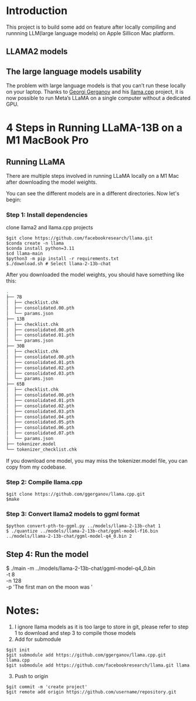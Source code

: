 # Introduction

This project is to build some add on feature after locally compiling and runnning LLM(large language models) on Apple Sillicon Mac platform. 

## LLAMA2 models 

## The large language models usability

The problem with large language models is that you can’t run these locally on your laptop. Thanks to [Georgi Gerganov](https://www.linkedin.com/in/georgi-gerganov-b230ab24) and his [llama.cpp](https://github.com/ggerganov/llama.cpp) project, it is now possible to run Meta’s LLaMA on a single computer without a dedicated GPU.

# 4 Steps in Running LLaMA-13B on a M1 MacBook Pro

## Running LLaMA

There are multiple steps involved in running LLaMA locally on a M1 Mac after downloading the model weights.

You can see the different models are in a different directories. Now let's begin:

### Step 1: Install dependencies
clone llama2 and llama.cpp projects
```
$git clone https://github.com/facebookresearch/llama.git
$conda create -n llama
$conda install python=3.11
$cd llama-main 
$python3 -m pip install -r requirements.txt
$./download.sh # Select llama-2-13b-chat
```
After you downloaded the model weights, you should have something like this:

```sh
.
├── 7B
│  ├── checklist.chk
│  ├── consolidated.00.pth
│  └── params.json
├── 13B
│  ├── checklist.chk
│  ├── consolidated.00.pth
│  ├── consolidated.01.pth
│  └── params.json
├── 30B
│  ├── checklist.chk
│  ├── consolidated.00.pth
│  ├── consolidated.01.pth
│  ├── consolidated.02.pth
│  ├── consolidated.03.pth
│  └── params.json
├── 65B
│  ├── checklist.chk
│  ├── consolidated.00.pth
│  ├── consolidated.01.pth
│  ├── consolidated.02.pth
│  ├── consolidated.03.pth
│  ├── consolidated.04.pth
│  ├── consolidated.05.pth
│  ├── consolidated.06.pth
│  ├── consolidated.07.pth
│  └── params.json
├── tokenizer.model
└── tokenizer_checklist.chk
```

If you download one model, you may miss the tokenizer.model file, you can copy from my codebase.


### Step 2: Compile llama.cpp

```
$git clone https://github.com/ggerganov/llama.cpp.git
$make
```

### Step 3: Convert llama2 models to ggml format

```
$python convert-pth-to-ggml.py ../models/llama-2-13b-chat 1
$ ./quantize ../models/llama-2-13b-chat/ggml-model-f16.bin ../models/llama-2-13b-chat/ggml-model-q4_0.bin 2
```

## Step 4: Run the model
$ ./main -m ../models/llama-2-13b-chat/ggml-model-q4_0.bin \
        -t 8 \
        -n 128 \
        -p 'The first man on the moon was '


# Notes:
1. I ignore llama models as it is too large to store in git, please refer to step 1 to download and step 3 to compile those models 
2. Add for submodule 
```
$git init
$git submodule add https://github.com/ggerganov/llama.cpp.git llama.cpp
$git submodule add https://github.com/facebookresearch/llama.git llama
```
3. Push to origin
```
$git commit -m 'create project'
$git remote add origin https://github.com/username/repository.git
```